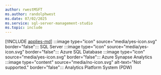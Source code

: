 ```yaml
---
author: rwestMSFT
ms.author: randolphwest
ms.date: 07/02/2025
ms.service: sql-server-management-studio
ms.topic: include
---
```


[!INCLUDE [applies-md](applies-md.md)] :::image type="icon" source="media/yes-icon.svg" border="false"::: SQL Server :::image type="icon" source="media/yes-icon.svg" border="false"::: Azure SQL Database :::image type="icon" source="media/yes-icon.svg" border="false"::: Azure Synapse Analytics :::image type="content" source="media/no-icon.svg" alt-text="Not supported." border="false"::: Analytics Platform System (PDW)
